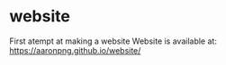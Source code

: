 # website
First atempt at making a website
Website is available at: https://aaronpng.github.io/website/
